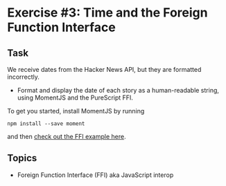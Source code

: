 # Exercise #3: Time and the Foreign Function Interface

## Task

We receive dates from the Hacker News API, but they are formatted incorrectly.

* Format and display the date of each story as a human-readable string, using MomentJS and the PureScript FFI.

To get you started, install MomentJS by running

```
npm install --save moment
```

and then [check out the FFI example here](https://github.com/purescript/documentation/blob/master/guides/FFI.md#foreign-modules).

## Topics
* Foreign Function Interface (FFI) aka JavaScript interop